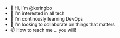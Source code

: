 - 👋 Hi, I’m @keringbo
- 👀 I’m interested in all tech
- 🌱 I’m continously learning DevOps
- 💞️ I’m looking to collaborate on things that matters
- 📫 How to reach me ... you will!

<!---
keringbo/keringbo is a ✨ special ✨ repository because its `README.md` (this file) appears on your GitHub profile.
You can click the Preview link to take a look at your changes.
--->
